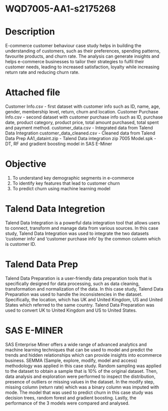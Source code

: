 # WQD7005-AA1-s2175268

# Description
E-commerce customer behaviour case study helps in building the understanding of customers, such as their preferences, spending patterns, favourite products, and churn rate. The analysis can generate insights and helps e-commerce businesses to tailor their strategies to fulfil their customer needs, leading to increased satisfaction, loyalty while increasing return rate and reducing churn rate. 
# Attached file
Customer Info.csv - first dataset with customer info such as ID, name, age, gender, membership level, return, churn and location.
Customer Purchase Info.csv - second dataset with customer purchase info such as ID, purchase date, product category, product price, total amount purchased, total spent and payment method.
customer_data.csv - Integrated data from Talend Data Integration
customer_data_cleaned.csv - Cleaned data from Talend Data Prep
AA1_dataint.zip - Talend Data integration zip
7005 Model.spk - DT, RF and gradient boosting model in SAS E-Miner

# Objective
1.	To understand key demographic segments in e-commerce
2.	To identify key features that lead to customer churn
3.	To predict churn using machine learning model

# Talend Data Integretion
Talend Data Integration is a powerful data integration tool that allows users to connect, transform and manage data from various sources. In this case study, Talend Data Integration was used to integrate the two datasets ‘customer info’ and ‘customer purchase info’ by the common column which is customer ID. 

# Talend Data Prep
Talend Data Preparation is a user-friendly data preparation tools that is specifically designed for data processing, such as data cleaning, transformation and normalization of the data. In this case study, Talend Data Preparation was used to handle the inconsistencies in the dataset. Specifically, the location, which has UK and United Kingdom, US and United States which referred to the same country. Talend Data Preparation was used to convert UK to United Kingdom and US to United States.

# SAS E-MINER
SAS Enterprise Miner offers a wide range of advanced analytics and machine learning techniques that can be used to model and predict the trends and hidden relationships which can provide insights into ecommerce business. SEMMA (Sample, explore, modify, model and access) methodology was applied in this case study. Random sampling was applied to the dataset to obtain a sample that is 10% of the original dataset. Then, data analysis and exploration were performed to inspect the distribution, presence of outliers or missing values in the dataset. In the modify step, missing column (return rate) which was a binary column was imputed with mode. The model that was used to predict churn in this case study was decision trees, random forest and gradient boosting. Lastly, the performance of the 3 models were compared and analysed.
